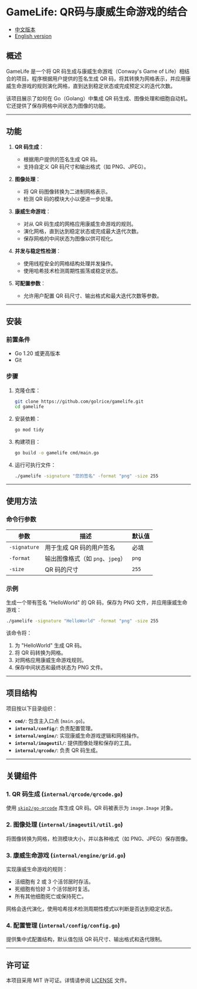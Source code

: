 # GameLife: QR码与康威生命游戏的结合

- [中文版本](README_zh.md)
- [English version](README.md)

## 概述

GameLife 是一个将 QR 码生成与康威生命游戏（Conway's Game of Life）相结合的项目。程序根据用户提供的签名生成 QR 码，将其转换为网格表示，并应用康威生命游戏的规则演化网格，直到达到稳定状态或完成预定义的迭代次数。

该项目展示了如何在 Go（Golang）中集成 QR 码生成、图像处理和细胞自动机。它还提供了保存网格中间状态为图像的功能。

---

## 功能

1. **QR 码生成**：
   - 根据用户提供的签名生成 QR 码。
   - 支持自定义 QR 码尺寸和输出格式（如 PNG、JPEG）。

2. **图像处理**：
   - 将 QR 码图像转换为二进制网格表示。
   - 检测 QR 码的模块大小以便进一步处理。

3. **康威生命游戏**：
   - 对从 QR 码生成的网格应用康威生命游戏的规则。
   - 演化网格，直到达到稳定状态或完成最大迭代次数。
   - 保存网格的中间状态为图像以供可视化。

4. **并发与稳定性检测**：
   - 使用线程安全的网格结构处理并发操作。
   - 使用哈希技术检测周期性振荡或稳定状态。

5. **可配置参数**：
   - 允许用户配置 QR 码尺寸、输出格式和最大迭代次数等参数。

---

## 安装

### 前置条件

- Go 1.20 或更高版本
- Git

### 步骤

1. 克隆仓库：
   ```bash
   git clone https://github.com/golrice/gamelife.git
   cd gamelife
   ```

2. 安装依赖：
   ```bash
   go mod tidy
   ```

3. 构建项目：
   ```bash
   go build -o gamelife cmd/main.go
   ```

4. 运行可执行文件：
   ```bash
   ./gamelife -signature "您的签名" -format "png" -size 255
   ```

---

## 使用方法

### 命令行参数

| 参数         | 描述                             | 默认值 |
| ------------ | -------------------------------- | ------ |
| `-signature` | 用于生成 QR 码的用户签名         | 必填   |
| `-format`    | 输出图像格式（如 `png`、`jpeg`） | `png`  |
| `-size`      | QR 码的尺寸                      | `255`  |

### 示例

生成一个带有签名 "HelloWorld" 的 QR 码，保存为 PNG 文件，并应用康威生命游戏：

```bash
./gamelife -signature "HelloWorld" -format "png" -size 255
```

该命令将：
1. 为 "HelloWorld" 生成 QR 码。
2. 将 QR 码转换为网格。
3. 对网格应用康威生命游戏规则。
4. 保存中间状态和最终状态为 PNG 文件。

---

## 项目结构

项目按以下目录组织：

- **`cmd/`**: 包含主入口点 (`main.go`)。
- **`internal/config/`**: 负责配置管理。
- **`internal/engine/`**: 实现康威生命游戏逻辑和网格操作。
- **`internal/imageutil/`**: 提供图像处理和保存的工具。
- **`internal/qrcode/`**: 负责 QR 码生成。

---

## 关键组件

### 1. QR 码生成 (`internal/qrcode/qrcode.go`)

使用 [`skip2/go-qrcode`](https://github.com/skip2/go-qrcode) 库生成 QR 码。QR 码被表示为 `image.Image` 对象。

### 2. 图像处理 (`internal/imageutil/util.go`)

将图像转换为网格，检测模块大小，并以各种格式（如 PNG、JPEG）保存图像。

### 3. 康威生命游戏 (`internal/engine/grid.go`)

实现康威生命游戏的规则：
- 活细胞有 2 或 3 个活邻居时存活。
- 死细胞有恰好 3 个活邻居时复活。
- 所有其他细胞死亡或保持死亡。

网格会迭代演化，使用哈希技术检测周期性模式以判断是否达到稳定状态。

### 4. 配置管理 (`internal/config/config.go`)

提供集中式配置结构，默认值包括 QR 码尺寸、输出格式和迭代限制。

---

## 许可证

本项目采用 MIT 许可证。详情请参阅 [LICENSE](LICENSE) 文件。
